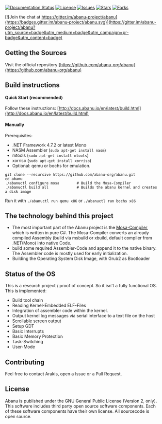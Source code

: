 [![Documentation Status](https://readthedocs.org/projects/abanu/badge/?version=latest)](http://docs.abanu.io/en/latest/?badge=latest) [![License][github-license]][github-license-link]  [![Issues][github-issues]][github-issues-link]  [![Stars][github-stars]][github-stars-link]  [![Forks][github-forks]][github-forks-link]

[github-forks]: https://img.shields.io/github/forks/abanu-project/abanu.svg
[github-forks-link]: https://github.com/abanu-org/abanu/network
[github-stars]: https://img.shields.io/github/stars/abanu-project/abanu.svg
[github-stars-link]: https://github.com/abanu-org/abanu/stargazers
[github-issues]: https://img.shields.io/github/issues/abanu-project/abanu.svg
[github-issues-link]: https://github.com/abanu-org/abanu/issues
[github-license]: https://img.shields.io/badge/license-GPL-blue.svg
[github-license-link]: https://raw.githubusercontent.com/abanu-project/abanu/master/LICENSE.txt
[![Join the chat at https://gitter.im/abanu-project/abanu](https://badges.gitter.im/abanu-project/abanu.svg)](https://gitter.im/abanu-project/abanu?utm_source=badge&utm_medium=badge&utm_campaign=pr-badge&utm_content=badge)

## Getting the Sources

Visit the official repository [https://github.com/abanu-org/abanu](https://github.com/abanu-org/abanu)

## Build instructions

#### Quick Start (recommended)

Follow these instructions: [http://docs.abanu.io/en/latest/build.html](http://docs.abanu.io/en/latest/build.html)

#### Manually

Prerequisites:
- .NET Framework 4.7.2 or latest Mono
- NASM Assembler (`sudo apt-get install nasm`)
- mtools (`sudo apt-get install mtools`)
- xorriso (`sudo apt-get install xorriso`)
- Optional: qemu or bochs for emulation.

```
git clone --recursive https://github.com/abanu-org/abanu.git
cd abanu 
./abanuctl configure mosa        # Build the Mosa-Compiler
./abanuctl build all             # Builds the abanu kernel and creates a disk image
```
Run it with `./abanuctl run qemu x86` or `./abanuctl run bochs x86`

## The technology behind this project

- The most important part of the Abanu project is the [Mosa-Compiler](https://github.com/mosa/MOSA-Project), which is written in pure C#. The Mosa-Compiler converts an already compiled Assembly (build via msbuild or xbuild, default compiler from .NET/Mono) into native Code.
- build some required Assembler-Code  and append it to the native binary. The Assembler code is mostly used for early initialization.
- Building the Operating System Disk Image, with Grub2 as Bootloader

## Status of the OS

This is a research project / proof of concept. So it isn't a fully functional OS. This is implemented:

- Build tool chain
- Reading Kernel-Embedded ELF-Files
- Integration of assembler code within the kernel.
- Output kernel log messages via serial interface to a text file on the host
- Scrollable screen output
- Setup GDT
- Basic Interrupts
- Basic Memory Protection
- Task-Switching
- User-Mode

## Contributing

Feel free to contact Arakis, open a Issue or a Pull Request.

## License
Abanu is published under the GNU General Public License (Version 2, only). This software includes third party open source software components. Each of these software components have their own license. All sourcecode is open source.
